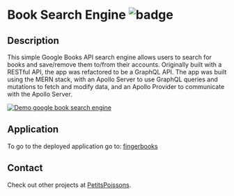 # Book Search Engine ![badge](https://img.shields.io/badge/license-MIT-blue)

## Description

This simple Google Books API search engine allows users to search for books and save/remove them to/from their accounts. Originally built with a RESTful API, the app was refactored to be a GraphQL API. The app was built using the MERN stack, with an Apollo Server to use GraphQL queries and mutations to fetch and modify data, and an Apollo Provider to communicate with the Apollo Server.

[![Demo google book search engine](http://img.youtube.com/vi/j7T_BTsad4Q/0.jpg)](http://www.youtube.com/watch?v=j7T_BTsad4Q 'Google Books Search Engine')

## Application

To go to the deployed application go to: [fingerbooks](https://fingerbooks.herokuapp.com/)

## Contact

Check out other projects at [PetitsPoissons](https://github.com/PetitsPoissons/).
